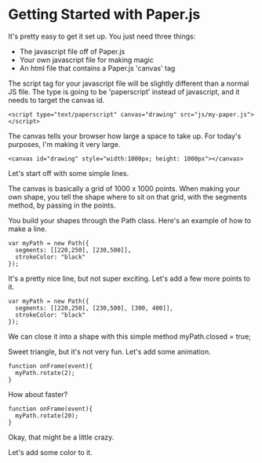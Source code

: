 # Getting Started with Paper.js

It's pretty easy to get it set up. You just need three things:
  * The javascript file off of Paper.js
  * Your own javascript file for making magic
  * An html file that contains a Paper.js 'canvas' tag

The script tag for your javascript file will be slightly different than a normal JS file. The type is going to be 'paperscript' instead of javascript, and it needs to target the canvas id.

```
<script type="text/paperscript" canvas="drawing" src="js/my-paper.js"></script>
```
The canvas tells your browser how large a space to take up. For today's purposes, I'm making it very large.

```
<canvas id="drawing" style="width:1000px; height: 1000px"></canvas>
```
Let's start off with some simple lines.

The canvas is basically a grid of 1000 x 1000 points. When making your own shape, you tell the shape where to sit on that grid, with the segments method, by passing in the points.

You build your shapes through the Path class.
Here's an example of how to make a line.

```
var myPath = new Path({
  segments: [[220,250], [230,500]],
  strokeColor: "black"
});

```
It's a pretty nice line, but not super exciting. Let's add a few more points to it.

```
var myPath = new Path({
  segments: [[220,250], [230,500], [300, 400]],
  strokeColor: "black"
});
```

We can close it into a shape with this simple method
myPath.closed = true;

Sweet triangle, but it's not very fun. Let's add some animation.

```
function onFrame(event){
  myPath.rotate(2);
}

```

How about faster?

```
function onFrame(event){
  myPath.rotate(20);
}

```
Okay, that might be a little crazy.

Let's add some color to it.
